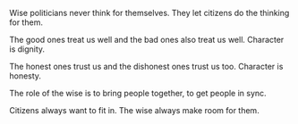 Wise politicians never think for themselves.
They let citizens do the thinking for them.

The good ones treat us well
and the bad ones also treat us well.
Character is dignity.

The honest ones trust us
and the dishonest ones trust us too.
Character is honesty.

The role of the wise
is to bring people together,
to get people in sync.

Citizens always want to fit in.
The wise always make room for them.
